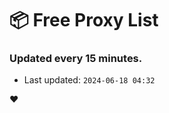 # :package: Free Proxy List
### Updated every 15 minutes.

- Last updated: `2024-06-18 04:32`

:heart:
